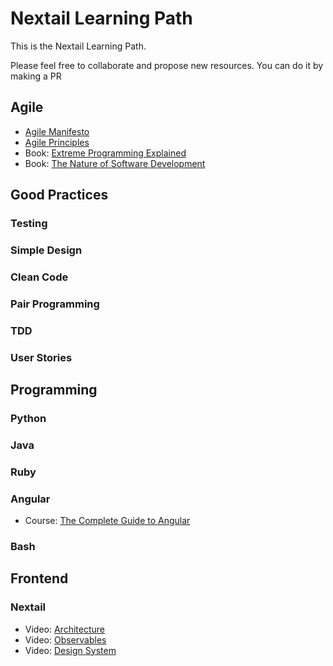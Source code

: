 # Nextail Learning Path
This is the Nextail Learning Path.

Please feel free to collaborate and propose new resources. You can do it by making a PR


## Agile
- [Agile Manifesto](https://agilemanifesto.org/)
- [Agile Principles](https://agilemanifesto.org/principles.html)
- Book: [Extreme Programming Explained](https://www.amazon.es/Extreme-Programming-Explained-Embrace-Embracing/dp/0321278658)
- Book: [The Nature of Software Development](https://www.amazon.es/Nature-Software-Development-Simple-Valuable/dp/1941222374)

## Good Practices
### Testing
### Simple Design
### Clean Code
### Pair Programming
### TDD
### User Stories

## Programming
### Python
### Java
### Ruby
### Angular
- Course: [The Complete Guide to Angular](https://www.udemy.com/course/the-complete-guide-to-angular-2/)

### Bash

## Frontend
### Nextail
- Video: [Architecture](https://drive.google.com/file/d/19U2Dony9qOfUDNGq7eAoFWMDnIFoJJTK/view)
- Video: [Observables](https://drive.google.com/file/d/1YT7YbAo7AMuFxGjDw3adC--yi81ufVxi/view)
- Video: [Design System](https://drive.google.com/file/d/1D9MKlXA6JzuwVfhxigT8I6dvYknk1rG5/view)
